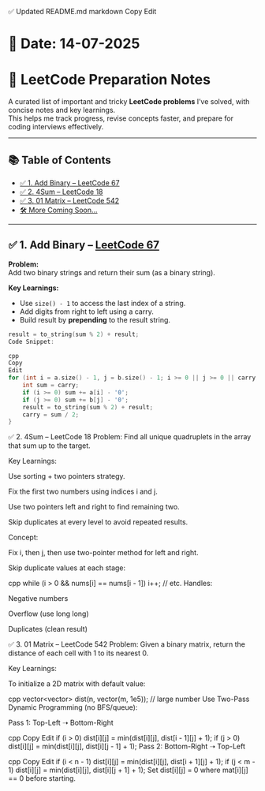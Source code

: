 
✅ Updated README.md
markdown
Copy
Edit
# 📅 Date: 14-07-2025

# 🚀 LeetCode Preparation Notes

A curated list of important and tricky **LeetCode problems** I’ve solved, with concise notes and key learnings.  
This helps me track progress, revise concepts faster, and prepare for coding interviews effectively.

---

## 📚 Table of Contents

- [✅ 1. Add Binary – LeetCode 67](#-1-add-binary--leetcode-67)
- [✅ 2. 4Sum – LeetCode 18](#-2-4sum--leetcode-18)
- [✅ 3. 01 Matrix – LeetCode 542](#-3-01-matrix--leetcode-542)
- [🛠️ More Coming Soon...](#️-more-coming-soon)

---

## ✅ 1. Add Binary – [LeetCode 67](https://leetcode.com/problems/add-binary/)

**Problem:**  
Add two binary strings and return their sum (as a binary string).

**Key Learnings:**
- Use `size() - 1` to access the last index of a string.
- Add digits from right to left using a carry.
- Build result by **prepending** to the result string.

```cpp
result = to_string(sum % 2) + result;
Code Snippet:

cpp
Copy
Edit
for (int i = a.size() - 1, j = b.size() - 1; i >= 0 || j >= 0 || carry; i--, j--) {
    int sum = carry;
    if (i >= 0) sum += a[i] - '0';
    if (j >= 0) sum += b[j] - '0';
    result = to_string(sum % 2) + result;
    carry = sum / 2;
}
```

✅ 2. 4Sum – LeetCode 18
Problem:
Find all unique quadruplets in the array that sum up to the target.

Key Learnings:

Use sorting + two pointers strategy.

Fix the first two numbers using indices i and j.

Use two pointers left and right to find remaining two.

Skip duplicates at every level to avoid repeated results.

Concept:

Fix i, then j, then use two-pointer method for left and right.

Skip duplicate values at each stage:

cpp
while (i > 0 && nums[i] == nums[i - 1]) i++; // etc.
Handles:

Negative numbers

Overflow (use long long)

Duplicates (clean result)

✅ 3. 01 Matrix – LeetCode 542
Problem:
Given a binary matrix, return the distance of each cell with 1 to its nearest 0.

Key Learnings:

To initialize a 2D matrix with default value:

cpp
vector<vector<int>> dist(n, vector<int>(m, 1e5)); // large number
Use Two-Pass Dynamic Programming (no BFS/queue):

Pass 1: Top-Left ➝ Bottom-Right

cpp
Copy
Edit
if (i > 0)    dist[i][j] = min(dist[i][j], dist[i - 1][j] + 1);
if (j > 0)    dist[i][j] = min(dist[i][j], dist[i][j - 1] + 1);
Pass 2: Bottom-Right ➝ Top-Left

cpp
Copy
Edit
if (i < n - 1)  dist[i][j] = min(dist[i][j], dist[i + 1][j] + 1);
if (j < m - 1)  dist[i][j] = min(dist[i][j], dist[i][j + 1] + 1);
Set dist[i][j] = 0 where mat[i][j] == 0 before starting.

